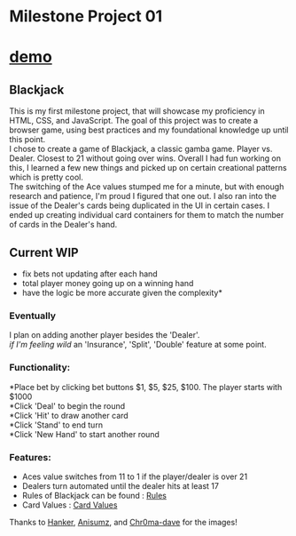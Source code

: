 # Milestone Project 01

# [demo](https://cameronotoole44.github.io/milestoneProject01/)

## Blackjack

This is my first milestone project, that will showcase my proficiency in HTML, CSS, and JavaScript.
The goal of this project was to create a browser game, using best practices and my foundational knowledge up until this point.  
I chose to create a game of Blackjack, a classic gamba game. Player vs. Dealer. Closest to 21 without going over wins.
Overall I had fun working on this, I learned a few new things and picked up on certain creational patterns which is pretty cool.  
The switching of the Ace values stumped me for a minute, but with enough research and patience, I'm proud I figured that one out.
I also ran into the issue of the Dealer's cards being duplicated in the UI in certain cases. I ended up creating individual card containers for them to match the number of cards in the Dealer's hand.

## Current WIP

- fix bets not updating after each hand
- total player money going up on a winning hand
- have the logic be more accurate given the complexity*

### Eventually

I plan on adding another player besides the 'Dealer'.  
 _if I'm feeling wild_ an 'Insurance', 'Split', 'Double' feature at some point.

### Functionality:

*Place bet by clicking bet buttons $1, $5, $25, $100. The player starts with $1000  
*Click 'Deal' to begin the round  
*Click 'Hit' to draw another card  
*Click 'Stand' to end turn  
\*Click 'New Hand' to start another round

### Features:

- Aces value switches from 11 to 1 if the player/dealer is over 21
- Dealers turn automated until the dealer hits at least 17
- Rules of Blackjack can be found : [Rules](https://cameronotoole44.github.io/milestoneProject01/rules/rules.html)
- Card Values : [Card Values](https://cameronotoole44.github.io/milestoneProject01/rules/cardValues.html)

Thanks to [Hanker](https://argametina.itch.io/), [Anisumz](https://ansimuz.itch.io/), and [Chr0ma-dave](https://chroma-dave.itch.io/) for the images!
